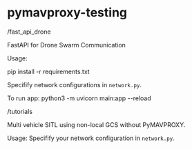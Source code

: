 # pymavproxy-testing


/fast_api_drone

FastAPI for Drone Swarm Communication

Usage: 

pip install -r requirements.txt

Specifify network configurations in `network.py`.

To run app: python3 -m uvicorn main:app --reload


/tutorials

Multi vehicle SITL using non-local GCS without PyMAVPROXY.

Usage: Specifify your network configuration in `network.py`.

